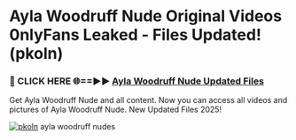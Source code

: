 # Ayla Woodruff Nude Original Videos 0nlyFans Leaked - Files Updated! (pkoln)

<h3>🔴 CLICK HERE 🌐==►► <a href="https://tinyurl.com/52m3yx9h" rel="nofollow">Ayla Woodruff Nude Updated Files</a></h3>

Get Ayla Woodruff Nude and all content. Now you can access all videos and pictures of Ayla Woodruff Nude. New Updated Files 2025!

[![pkoln](https://i.imgur.com/TnHtlc8.gif)](https://tinyurl.com/52m3yx9h)
ayla woodruff nudes